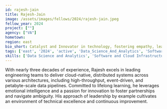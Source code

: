 ```yaml
---
id: rajesh-jain
title: Rajesh-Jain
image: /assets/images/fellows/2024/rajesh-jain.jpeg
fellow_year: 2024
project: [""]
agency: ["VA"]
hometown: 
region: east
bio_short: Catalyst and Innovator in technology, fostering empathy, leading by example and building bridges.
tags: ['east', '2024', 'active', 'Data_Science_And_Analytics', 'Software_And_Cloud_Infrastructure']
skills: ['Data Science and Analytics', 'Software and Cloud Infrastructure' ]
---
```

With nearly three decades of experience, Rajesh excels in leading engineering teams to deliver cloud-native, distributed systems across various architectures, including high-throughput, event-driven, and petabyte-scale data pipelines. Committed to lifelong learning, he leverages emotional intelligence and a passion for innovation to foster partnerships and navigate ambiguity. His approach of leadership by example cultivates an environment of technical excellence and continuous improvement.